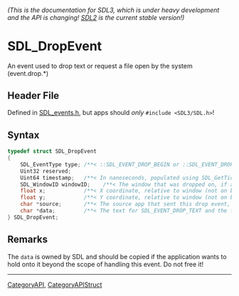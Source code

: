 ###### (This is the documentation for SDL3, which is under heavy development and the API is changing! [SDL2](https://wiki.libsdl.org/SDL2/) is the current stable version!)
# SDL_DropEvent

An event used to drop text or request a file open by the system (event.drop.*)

## Header File

Defined in [SDL_events.h](https://github.com/libsdl-org/SDL/blob/main/include/SDL3/SDL_events.h), but apps should _only_ `#include <SDL3/SDL.h>`!

## Syntax

```c
typedef struct SDL_DropEvent
{
    SDL_EventType type; /**< ::SDL_EVENT_DROP_BEGIN or ::SDL_EVENT_DROP_FILE or ::SDL_EVENT_DROP_TEXT or ::SDL_EVENT_DROP_COMPLETE or ::SDL_EVENT_DROP_POSITION */
    Uint32 reserved;
    Uint64 timestamp;   /**< In nanoseconds, populated using SDL_GetTicksNS() */
    SDL_WindowID windowID;    /**< The window that was dropped on, if any */
    float x;            /**< X coordinate, relative to window (not on begin) */
    float y;            /**< Y coordinate, relative to window (not on begin) */
    char *source;       /**< The source app that sent this drop event, or NULL if that isn't available */
    char *data;         /**< The text for SDL_EVENT_DROP_TEXT and the file name for SDL_EVENT_DROP_FILE, NULL for other events */
} SDL_DropEvent;
```

## Remarks

The `data` is owned by SDL and should be copied if the application wants to
hold onto it beyond the scope of handling this event. Do not free it!

----
[CategoryAPI](CategoryAPI), [CategoryAPIStruct](CategoryAPIStruct)

